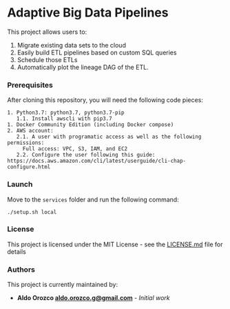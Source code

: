 # Adaptive Big Data Pipelines

This project allows users to:

1. Migrate existing data sets to the cloud
2. Easily build ETL pipelines based on custom SQL queries
3. Schedule those ETLs
4. Automatically plot the lineage DAG of the ETL.

### Prerequisites

After cloning this repository, you will need the following code pieces:

```
1. Python3.7: python3.7, python3.7-pip
   1.1. Install awscli with pip3.7
1. Docker Community Edition (including Docker compose)
2. AWS account:
   2.1. A user with programatic access as well as the following permissions:
     Full access: VPC, S3, IAM, and EC2
   2.2. Configure the user following this guide: https://docs.aws.amazon.com/cli/latest/userguide/cli-chap-configure.html
```

### Launch

Move to the `services` folder and run the following command:

```
./setup.sh local
```

### License

This project is licensed under the MIT License - see the [LICENSE.md](LICENSE.md) file for details

### Authors

This project is currently maintained by:

* **Aldo Orozco <aldo.orozco.g@gmail.com>** - *Initial work*
